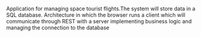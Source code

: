 Application for managing space tourist flights.The system will store data in a SQL database. Architecture in which the browser runs a client which will communicate through REST with a server implementing business logic and managing the connection to the database
